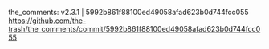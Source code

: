the_comments: v2.3.1 | 5992b861f88100ed49058afad623b0d744fcc055
https://github.com/the-trash/the_comments/commit/5992b861f88100ed49058afad623b0d744fcc055
